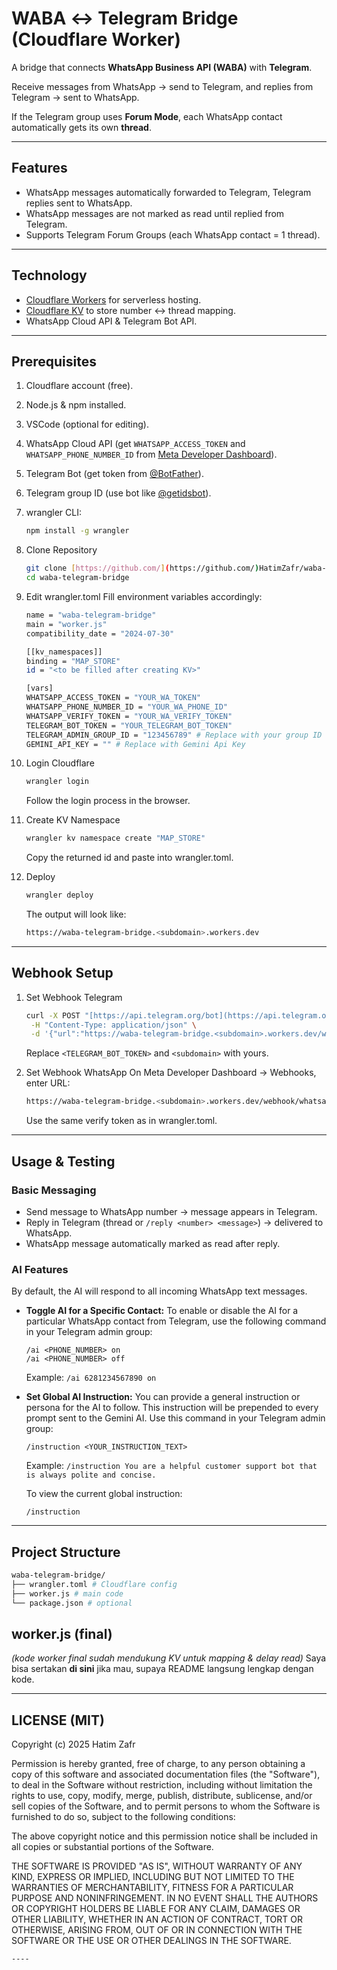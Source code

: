 # WABA ↔ Telegram Bridge (Cloudflare Worker)

A bridge that connects **WhatsApp Business API (WABA)** with **Telegram**.

Receive messages from WhatsApp → send to Telegram, and replies from Telegram → sent to WhatsApp.

If the Telegram group uses **Forum Mode**, each WhatsApp contact automatically gets its own **thread**.

---

## Features

- WhatsApp messages automatically forwarded to Telegram, Telegram replies sent to WhatsApp.
- WhatsApp messages are not marked as read until replied from Telegram.
- Supports Telegram Forum Groups (each WhatsApp contact = 1 thread).

---

## Technology

- [Cloudflare Workers](https://developers.cloudflare.com/workers/) for serverless hosting.
- [Cloudflare KV](https://developers.cloudflare.com/workers/runtime-apis/kv/) to store number ↔ thread mapping.
- WhatsApp Cloud API & Telegram Bot API.

---

## Prerequisites

1.  Cloudflare account (free).
2.  Node.js & npm installed.
3.  VSCode (optional for editing).
4.  WhatsApp Cloud API (get `WHATSAPP_ACCESS_TOKEN` and `WHATSAPP_PHONE_NUMBER_ID` from [Meta Developer Dashboard](https://developers.facebook.com/)).
5.  Telegram Bot (get token from [@BotFather](https://t.me/BotFather)).
6.  Telegram group ID (use bot like [@getidsbot](https://t.me/getidsbot)).
7.  wrangler CLI:
    ```bash
    npm install -g wrangler
    ```
8.  Clone Repository
    ```bash
    git clone [https://github.com/](https://github.com/)HatimZafr/waba-telegram-bridge.git
    cd waba-telegram-bridge
    ```
9.  Edit wrangler.toml
    Fill environment variables accordingly:

    ```bash
    name = "waba-telegram-bridge"
    main = "worker.js"
    compatibility_date = "2024-07-30"

    [[kv_namespaces]]
    binding = "MAP_STORE"
    id = "<to be filled after creating KV>"

    [vars]
    WHATSAPP_ACCESS_TOKEN = "YOUR_WA_TOKEN"
    WHATSAPP_PHONE_NUMBER_ID = "YOUR_WA_PHONE_ID"
    WHATSAPP_VERIFY_TOKEN = "YOUR_WA_VERIFY_TOKEN"
    TELEGRAM_BOT_TOKEN = "YOUR_TELEGRAM_BOT_TOKEN"
    TELEGRAM_ADMIN_GROUP_ID = "123456789" # Replace with your group ID
    GEMINI_API_KEY = "" # Replace with Gemini Api Key
    ```

10. Login Cloudflare

    ```bash
    wrangler login
    ```

    Follow the login process in the browser.

11. Create KV Namespace

    ```bash
    wrangler kv namespace create "MAP_STORE"
    ```

    Copy the returned id and paste into wrangler.toml.

12. Deploy

    ```bash
    wrangler deploy
    ```

    The output will look like:

    ```bash
    https://waba-telegram-bridge.<subdomain>.workers.dev
    ```

---

## Webhook Setup

1.  Set Webhook Telegram

    ```bash
    curl -X POST "[https://api.telegram.org/bot](https://api.telegram.org/bot)<TELEGRAM_BOT_TOKEN>/setWebhook" \
     -H "Content-Type: application/json" \
     -d '{"url":"https://waba-telegram-bridge.<subdomain>.workers.dev/webhook/telegram"}'
    ```

    Replace `<TELEGRAM_BOT_TOKEN>` and `<subdomain>` with yours.

2.  Set Webhook WhatsApp
    On Meta Developer Dashboard → Webhooks, enter URL:

    ```bash
    https://waba-telegram-bridge.<subdomain>.workers.dev/webhook/whatsapp
    ```

    Use the same verify token as in wrangler.toml.

---

## Usage & Testing

### Basic Messaging

- Send message to WhatsApp number → message appears in Telegram.
- Reply in Telegram (thread or `/reply <number> <message>`) → delivered to WhatsApp.
- WhatsApp message automatically marked as read after reply.

### AI Features

By default, the AI will respond to all incoming WhatsApp text messages.

- **Toggle AI for a Specific Contact:**
  To enable or disable the AI for a particular WhatsApp contact from Telegram, use the following command in your Telegram admin group:

  ```
  /ai <PHONE_NUMBER> on
  /ai <PHONE_NUMBER> off
  ```

  Example: `/ai 6281234567890 on`

- **Set Global AI Instruction:**
  You can provide a general instruction or persona for the AI to follow. This instruction will be prepended to every prompt sent to the Gemini AI. Use this command in your Telegram admin group:

  ```
  /instruction <YOUR_INSTRUCTION_TEXT>
  ```

  Example: `/instruction You are a helpful customer support bot that is always polite and concise.`

  To view the current global instruction:

  ```
  /instruction
  ```

---

## Project Structure

```bash
waba-telegram-bridge/
├── wrangler.toml # Cloudflare config
├── worker.js # main code
└── package.json # optional
```

## **worker.js (final)**

_(kode worker final sudah mendukung KV untuk mapping & delay read)_
Saya bisa sertakan **di sini** jika mau, supaya README langsung lengkap dengan kode.

---

## LICENSE (MIT)

Copyright (c) 2025 Hatim Zafr

Permission is hereby granted, free of charge, to any person obtaining a copy
of this software and associated documentation files (the "Software"), to deal
in the Software without restriction, including without limitation the rights
to use, copy, modify, merge, publish, distribute, sublicense, and/or sell
copies of the Software, and to permit persons to whom the Software is
furnished to do so, subject to the following conditions:

The above copyright notice and this permission notice shall be included in all
copies or substantial portions of the Software.

THE SOFTWARE IS PROVIDED "AS IS", WITHOUT WARRANTY OF ANY KIND, EXPRESS OR
IMPLIED, INCLUDING BUT NOT LIMITED TO THE WARRANTIES OF MERCHANTABILITY,
FITNESS FOR A PARTICULAR PURPOSE AND NONINFRINGEMENT. IN NO EVENT SHALL THE
AUTHORS OR COPYRIGHT HOLDERS BE LIABLE FOR ANY CLAIM, DAMAGES OR OTHER
LIABILITY, WHETHER IN AN ACTION OF CONTRACT, TORT OR OTHERWISE, ARISING FROM,
OUT OF OR IN CONNECTION WITH THE SOFTWARE OR THE USE OR OTHER DEALINGS IN THE
SOFTWARE.

```
----
```

